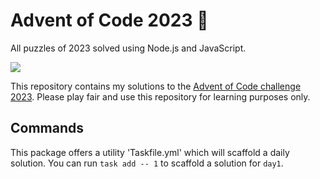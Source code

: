 # Advent of Code 2023 🎄
All puzzles of 2023 solved using Node.js and JavaScript. 

<img src="https://repository-images.githubusercontent.com/112706767/160be980-3b1a-11eb-9dbe-439a40adfa99" />

This repository contains my solutions to the [Advent of Code challenge 2023](https://adventofcode.com/2023).
Please play fair and use this repository for learning purposes only.

## Commands

This package offers a utility 'Taskfile.yml' which will scaffold a daily solution. 
You can run `task add -- 1` to scaffold a solution for `day1`.
